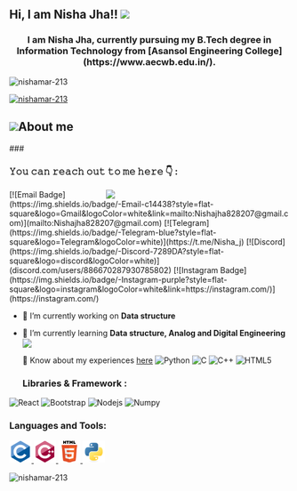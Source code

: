 ## Hi, I am Nisha Jha!! <img src="https://raw.githubusercontent.com/thepranaygupta/thepranaygupta/main/src/wave.gif" width="30px">
<h3 align="center"> I am Nisha Jha, currently pursuing my B.Tech degree in Information Technology from [Asansol Engineering College](https://www.aecwb.edu.in/).</h3>

<p align="left"> <img src="https://komarev.com/ghpvc/?username=nishamar-213&label=Profile%20views&color=0e75b6&style=flat" alt="nishamar-213" /> </p>

<p align="left"> <a href="https://github.com/ryo-ma/github-profile-trophy"><img src="https://github-profile-trophy.vercel.app/?username=nishamar-213" alt="nishamar-213" /></a> </p>
<h2><img src="https://media.giphy.com/media/VgCDAzcKvsR6OM0uWg/giphy.gif" width="70"><b>About me</b></h2>
### <h3 align="left">𝚈𝚘𝚞 𝚌𝚊𝚗 𝚛𝚎𝚊𝚌𝚑 𝚘𝚞𝚝 𝚝𝚘 𝚖𝚎 𝚑𝚎𝚛𝚎 👇 :   </h3>
<p align="left">
  <img align='right' src="https://i.pinimg.com/originals/66/87/45/66874540d2ea5399936f3554f727172b.gif" width="330">
  [![Email Badge](https://img.shields.io/badge/-Email-c14438?style=flat-square&logo=Gmail&logoColor=white&link=mailto:Nishajha828207@gmail.com)](mailto:Nishajha828207@gmail.com)
  [![Telegram](https://img.shields.io/badge/-Telegram-blue?style=flat-square&logo=Telegram&logoColor=white)](https://t.me/Nisha_j)
  [![Discord](https://img.shields.io/badge/-Discord-7289DA?style=flat-square&logo=discord&logoColor=white)](discord.com/users/886670287930785802)
  [![Instagram Badge](https://img.shields.io/badge/-Instagram-purple?style=flat-square&logo=instagram&logoColor=white&link=https://instagram.com/)](https://instagram.com/)
  
- 🔭 I’m currently working on **Data structure**

- 🌱 I’m currently learning **Data structure, Analog and Digital Engineering**
  <img align="center" src="https://github-readme-stats.vercel.app/api/<CARD_TYPE>/?username=<Nisha Jha>&theme=<THEME_NAME>" />
  
  📄 Know about my experiences [here](https://www.linkedin.com/in/nisha-jha-b33248206/) 
![Python](https://img.shields.io/badge/-Python-black?style=flat-square&logo=Python)
![C](https://img.shields.io/badge/-C-00599C?style=flat-square&logo=c)
![C++](https://img.shields.io/badge/-C++-00599C?style=flat-square&logo=cplusplus)
![HTML5](https://img.shields.io/badge/-HTML5-E34F26?style=flat-square&logo=html5&logoColor=white)
  
  ### Libraries & Framework :

![React](https://img.shields.io/badge/-React-black?style=flat-square&logo=react)
![Bootstrap](https://img.shields.io/badge/-Bootstrap-563D7C?style=flat-square&logo=bootstrap)
![Nodejs](https://img.shields.io/badge/-Nodejs-black?style=flat-square&logo=Node.js)
![Numpy](https://img.shields.io/badge/Numpy%20-%23013243.svg?logo=numpy&style=flat-square&logoColor=white)





<h3 align="left">Languages and Tools:</h3>
<p align="left"> <a href="https://www.cprogramming.com/" target="_blank"> <img src="https://raw.githubusercontent.com/devicons/devicon/master/icons/c/c-original.svg" alt="c" width="40" height="40"/> </a> <a href="https://www.w3schools.com/cpp/" target="_blank"> <img src="https://raw.githubusercontent.com/devicons/devicon/master/icons/cplusplus/cplusplus-original.svg" alt="cplusplus" width="40" height="40"/> </a> <a href="https://www.w3.org/html/" target="_blank"> <img src="https://raw.githubusercontent.com/devicons/devicon/master/icons/html5/html5-original-wordmark.svg" alt="html5" width="40" height="40"/> </a> <a href="https://www.python.org" target="_blank"> <img src="https://raw.githubusercontent.com/devicons/devicon/master/icons/python/python-original.svg" alt="python" width="40" height="40"/> </a> </p>

<p><img align="center" src="https://github-readme-stats.vercel.app/api/top-langs?username=nishamar-213&show_icons=true&locale=en&layout=compact" alt="nishamar-213" /></p>
